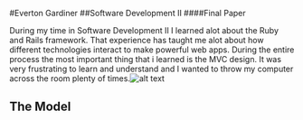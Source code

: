 #Everton Gardiner
##Software Development II
####Final Paper

During my time in Software Development II I learned alot about the Ruby and Rails framework. That experience has taught me alot about how different technologies interact to make powerful web apps. During the entire process the most important thing that i learned is the MVC design. It was very frustrating to learn and understand and I wanted to throw my computer across the room plenty of times.![alt text](https://detouristsdiary.files.wordpress.com/2014/09/frustration-computer.gif "Logo Title Text 1")
 ## The Model
 


